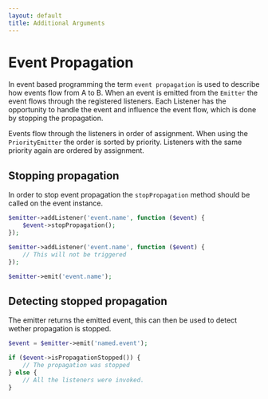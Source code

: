 ```yaml
---
layout: default
title: Additional Arguments
---
```


# Event Propagation

In event based programming the term `event propagation` is used to describe how events flow
from A to B. When an event is emitted from the `Emitter` the event flows through the registered
listeners. Each Listener has the opportunity to handle the event and influence the event flow,
which is done by stopping the propagation.

Events flow through the listeners in order of assignment. When using the `PriorityEmitter` the order
is sorted by priority. Listeners with the same priority again are ordered by assignment.

## Stopping propagation

In order to stop event propagation the `stopPropagation` method should be called on the event instance.

~~~ php
$emitter->addListener('event.name', function ($event) {
    $event->stopPropagation();
});

$emitter->addListener('event.name', function ($event) {
    // This will not be triggered
});

$emitter->emit('event.name');
~~~

## Detecting stopped propagation

The emitter returns the emitted event, this can then be used to detect wether propagation is stopped.

~~~ php
$event = $emitter->emit('named.event');

if ($event->isPropagationStopped()) {
    // The propagation was stopped
} else {
    // All the listeners were invoked.
}
~~~
